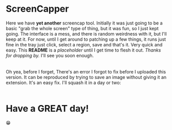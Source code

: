 # ScreenCapper

Here we have **yet another** screencap tool.  Initially it was just going to be a basic "grab the whole screen" type of thing, but it was fun, so I just kept going.  The interface is a mess, and there is random weirdness with it, but I'll keep at it.  For now, until I get around to patching up a few things, it runs just fine in the tray just click, select a region, save and that's it. Very quick and easy.  This **README** is a *placeholder* until I get time to flesh it out.  *Thanks for dropping by.*  I'll see you soon enough.
<br><br><br>
Oh yea, before I forget, There's an error I forgot to fix before I uploaded this version.  It can be reproduced by trying to save an image without giving it an extension. It's an easy fix. I'll squash it in a day or two:<br><br>
<p>
 <H1>Have a GREAT day!</H1>   
  😁
</p>
